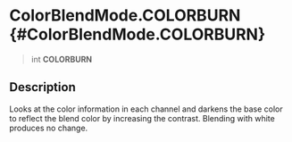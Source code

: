 ColorBlendMode.COLORBURN {#ColorBlendMode.COLORBURN}
========================

> int **COLORBURN**

Description
-----------

Looks at the color information in each channel and darkens the base
color to reflect the blend color by increasing the contrast. Blending
with white produces no change.
